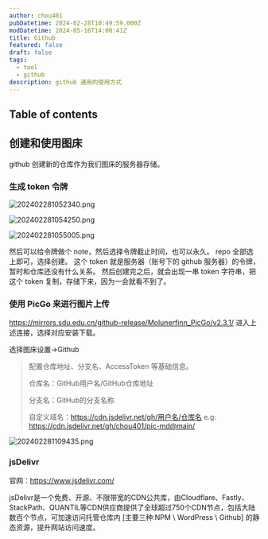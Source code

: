 ```yaml
---
author: chou401
pubDatetime: 2024-02-28T10:49:59.000Z
modDatetime: 2024-05-16T14:00:41Z
title: Github
featured: false
draft: false
tags:
  - tool
  - github
description: github 通用的使用方式
---
```


## Table of contents

## 创建和使用图床

github 创建新的仓库作为我们图床的服务器存储。

### 生成 token 令牌

![202402281052340.png](https://cdn.jsdelivr.net/gh/chou401/pic-md@main/img/202402281052340.png)

![202402281054250.png](https://cdn.jsdelivr.net/gh/chou401/pic-md@main/img/202402281054250.png)

![202402281055005.png](https://cdn.jsdelivr.net/gh/chou401/pic-md@main/img/202402281055005.png)

然后可以给令牌做个 note，然后选择令牌截止时间，也可以永久。
repo 全部选上即可，选择创建。
这个 token 就是服务器（账号下的 github 服务器）的令牌，暂时和仓库还没有什么关系。
然后创建完之后，就会出现一串 token 字符串，把这个 token 复制，存储下来，因为一会就看不到了。

### 使用 PicGo 来进行图片上传

<https://mirrors.sdu.edu.cn/github-release/Molunerfinn_PicGo/v2.3.1/>
进入上述连接，选择对应安装下载。

选择图床设置->Github

> 配置仓库地址、分支名、AccessToken 等基础信息。
>
> 仓库名：GitHub用户名/GitHub仓库地址
>
> 分支名：GitHub的分支名称
>
> 自定义域名：<https://cdn.jsdelivr.net/gh/用户名/仓库名> e.g: <https://cdn.jsdelivr.net/gh/chou401/pic-md@main/>

![202402281109435.png](https://cdn.jsdelivr.net/gh/chou401/pic-md@main/img/202402281109435.png)

### jsDelivr

官网：<https://www.jsdelivr.com/>

jsDelivr是一个免费、开源、不限带宽的CDN公共库，由Cloudflare、Fastly、StackPath、QUANTIL等CDN供应商提供了全球超过750个CDN节点，包括大陆数百个节点，可加速访问托管仓库内 [主要三种:NPM \ WordPress \ Github] 的静态资源，提升网站访问速度。
